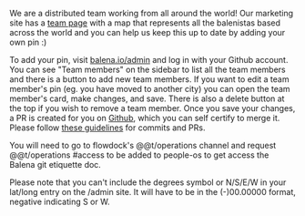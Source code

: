We are a distributed team working from all around the world! Our marketing site has a [team page](https://www.balena.io/team/) with a map that represents all the balenistas based across the world and you can help us keep this up to date by adding your own pin :) 

To add your pin, visit [balena.io/admin](https://balena.io/admin) and log in with your Github account. You can see "Team members" on the sidebar to list all the team members and there is a button to add new team members. If you want to edit a team member's pin (eg. you have moved to another city) you can open the team member's card, make changes, and save. There is also a delete button at the top if you wish to remove a team member. Once you save your changes, a PR is created for you on [Github](https://github.com/pulls), which you can self certify to merge it. Please follow [these guidelines](https://github.com/people-os/process/blob/master/process/Commit_and_PR_Guidelines.md#commit-guidelines) for commits and PRs. 

You will need to go to flowdock's @@t/operations channel and request @@t/operations #access to be added to people-os to get access the Balena git etiquette doc.

Please note that you can't include the degrees symbol or N/S/E/W in your lat/long entry on the /admin site. It will have to be in the (-)00.00000 format, negative indicating S or W. 